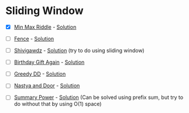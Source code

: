 # Sliding Window

- [x] [Min Max Riddle](https://www.hackerrank.com/challenges/min-max-riddle/problem) - [Solution](MinMaxRiddle.cpp)

- [ ] [Fence](https://codeforces.com/problemset/problem/363/B) - [Solution](363B.cpp)

- [ ] [Shivigawdz](https://www.codechef.com/problems/SHIVIGOD) - [Solution](SHIVIGOD.cpp) (try to do using sliding window)

- [ ] [Birthday Gift Again](https://www.codechef.com/problems/BDGFT) - [Solution](BDGFT.cpp)

- [ ] [Greedy DD](https://www.codechef.com/problems/ECAPR206) - [Solution](ECAPR206.cpp)

- [ ] [Nastya and Door](https://codeforces.com/problemset/problem/1341/B) - [Solution](1341B.cpp)

- [ ] [Summary Power](https://www.codechef.com/problems/SUMPOWER) - [Solution](SUMPOWER.cpp) (Can be solved using prefix sum, but try to do without that by using O(1) space)
